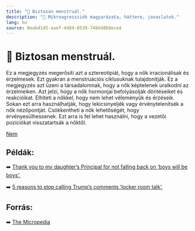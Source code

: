 ```yaml
---
title: "🚫 Biztosan menstruál."
description: "🚫 Mikroagressziók magyarázata, háttere, javaslatok."
lang: hu
source: 0eabd145-aaef-4d84-8539-748d4868ece4
---
```


<div class="wiki-content agression-title">

# 🚫 Biztosan menstruál.

Ez a megjegyzés megerősíti azt a sztereotípiát, hogy a nők irracionálisak és érzelmesek. Ezt gyakran a menstruációs ciklusuknak tulajdonítják. Ez a megjegyzés azt üzeni a társadalomnak, hogy a nők képtelenek uralkodni az érzelmeiken. Azt jelzi, hogy a nők hormonjai befolyásolják döntéseiket és reakcióikat. Elhiteti a nőkkel, hogy nem lehet véleményük és érzéseik. Sokan ezt arra használhatják, hogy lekicsinyeljék vagy érvénytelenítsék a nők nézőpontját. Csökkentheti a nők lehetőségét, hogy érvényesülhessenek. Ezt arra is fel lehet használni, hogy a vezetői pozíciókat visszatartsák a nőktől.


<div class="categories">

[Nem](/#/entry?id=nem)

</div>

## Példák:

➡️ [Thank you to my daughter’s Principal for not falling back on ‘boys will be boys’.](https://www.scarymommy.com/gtfo-of-others-personal-bubbles/)


➡️ [5 reasons to stop calling Trump’s comments ‘locker room talk’.](https://www.vox.com/identities/2016/10/11/13230414/trump-leaked-audio-locker-room-sexual-assault)

## Forrás:

➡️ [The Micropedia](https://www.themicropedia.org/)


</div>